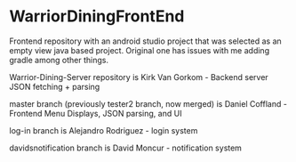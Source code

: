 # WarriorDiningFrontEnd
Frontend repository with an android studio project that was selected as an empty view java based project. Original one has issues with me adding gradle among other things.

Warrior-Dining-Server repository is Kirk Van Gorkom - Backend server JSON fetching + parsing

master branch (previously tester2 branch, now merged) is Daniel Coffland - Frontend Menu Displays, JSON parsing, and UI

log-in branch is Alejandro Rodriguez - login system

davidsnotification branch is David Moncur - notification system
